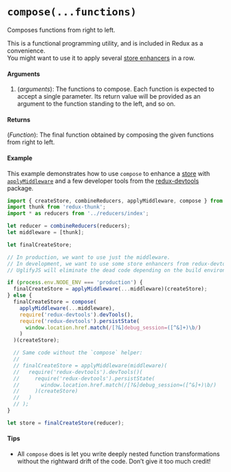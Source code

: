 # `compose(...functions)`

Composes functions from right to left.

This is a functional programming utility, and is included in Redux as a convenience.  
You might want to use it to apply several [store enhancers](../Glossary.md#store-enhancer) in a row.

#### Arguments

1. (*arguments*): The functions to compose. Each function is expected to accept a single parameter. Its return value will be provided as an argument to the function standing to the left, and so on.

#### Returns

(*Function*): The final function obtained by composing the given functions from right to left.

#### Example

This example demonstrates how to use `compose` to enhance a [store](Store.md) with [`applyMiddleware`](applyMiddleware.md) and a few developer tools from the [redux-devtools](https://github.com/gaearon/redux-devtools) package.

```js
import { createStore, combineReducers, applyMiddleware, compose } from 'redux';
import thunk from 'redux-thunk';
import * as reducers from '../reducers/index';

let reducer = combineReducers(reducers);
let middleware = [thunk];

let finalCreateStore;

// In production, we want to use just the middleware.
// In development, we want to use some store enhancers from redux-devtools.
// UglifyJS will eliminate the dead code depending on the build environment.

if (process.env.NODE_ENV === 'production') {
  finalCreateStore = applyMiddleware(...middleware)(createStore);
} else {
  finalCreateStore = compose(
    applyMiddleware(...middleware),
    require('redux-devtools').devTools(),
    require('redux-devtools').persistState(
      window.location.href.match(/[?&]debug_session=([^&]+)\b/)
    )
  )(createStore);

  // Same code without the `compose` helper:
  //
  // finalCreateStore = applyMiddleware(middleware)(
  //   require('redux-devtools').devTools()(
  //     require('redux-devtools').persistState(
  //       window.location.href.match(/[?&]debug_session=([^&]+)\b/)
  //     )(createStore)
  //   )
  // );
}

let store = finalCreateStore(reducer);
```

#### Tips

* All `compose` does is let you write deeply nested function transformations without the rightward drift of the code. Don’t give it too much credit!
